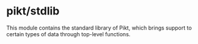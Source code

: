 # pikt/stdlib

This module contains the standard library of Pikt,
which brings support to certain types of data through top-level functions.